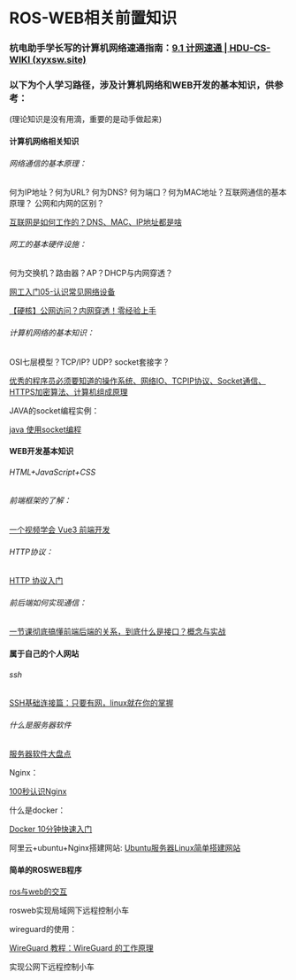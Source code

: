# ROS-WEB相关前置知识

### 杭电助手学长写的计算机网络速通指南：[9.1 计网速通 | HDU-CS-WIKI (xyxsw.site)](https://wiki.xyxsw.site/9.计算机网络/9.1计网速通)

### 以下为个人学习路径，涉及计算机网络和WEB开发的基本知识，供参考：

(理论知识是没有用滴，重要的是动手做起来)

#### 计算机网络相关知识

###### 网络通信的基本原理：

何为IP地址？何为URL? 何为DNS? 何为端口？何为MAC地址？互联网通信的基本原理？ 公网和内网的区别？

[互联网是如何工作的？DNS、MAC、IP地址都是啥](https://www.bilibili.com/video/BV1VE41187N7/?spm_id_from=333.337.search-card.all.click)

###### 网工的基本硬件设施：

何为交换机？路由器？AP？DHCP与内网穿透？

[网工入门05-认识常见网络设备](https://www.bilibili.com/video/BV1oX4y1Y7hu/?p=5&vd_source=2ed5f913ea4869094a0f6d4a4df69a7c)

[【硬核】公网访问？内网穿透！零经验上手](https://www.bilibili.com/video/BV1Qq4y1w7F5/?spm_id_from=333.337.search-card.all.click)

###### 计算机网络的基本知识：

OSI七层模型？TCP/IP? UDP? socket套接字？

[优秀的程序员必须要知道的操作系统、网络IO、TCPIP协议、Socket通信、HTTPS加密算法、计算机组成原理](https://www.bilibili.com/video/BV1Vb4y1b7ZM/?spm_id_from=333.999.0.0&vd_source=2ed5f913ea4869094a0f6d4a4df69a7c)

JAVA的socket编程实例：

[java 使用socket编程](https://www.bilibili.com/video/BV1vf4y1p7uN/?spm_id_from=333.337.search-card.all.click&vd_source=2ed5f913ea4869094a0f6d4a4df69a7c)

#### WEB开发基本知识

###### HTML+JavaScript+CSS

###### 前端框架的了解：

[一个视频学会 Vue3 前端开发](https://www.bilibili.com/video/BV1fe41157nG/?spm_id_from=333.880.my_history.page.click&vd_source=2ed5f913ea4869094a0f6d4a4df69a7c)

###### HTTP协议：

[HTTP 协议入门 ](https://www.ruanyifeng.com/blog/2016/08/http.html)

###### 前后端如何实现通信：

[一节课彻底搞懂前端后端的关系，到底什么是接口？概念与实战](https://www.bilibili.com/video/BV1UV411h7Mv/?spm_id_from=333.788.recommend_more_video.-1&vd_source=2ed5f913ea4869094a0f6d4a4df69a7c)

#### 属于自己的个人网站
###### ssh

[SSH基础连接篇：只要有网，linux就在你的掌握](https://www.bilibili.com/video/BV1cY4y1e7AH/?spm_id_from=333.337.search-card.all.click&vd_source=2ed5f913ea4869094a0f6d4a4df69a7c)

###### 什么是服务器软件

[服务器软件大盘点](https://zhuanlan.zhihu.com/p/122252011)

Nginx：

[100秒认识Nginx](https://www.bilibili.com/video/BV1dr4y1V7Ld/?spm_id_from=333.337.search-card.all.click&vd_source=2ed5f913ea4869094a0f6d4a4df69a7c)

什么是docker：

[Docker 10分钟快速入门](https://www.bilibili.com/video/BV1s54y1n7Ev/?spm_id_from=333.337.search-card.all.click&vd_source=2ed5f913ea4869094a0f6d4a4df69a7c)

阿里云+ubuntu+Nginx搭建网站:
[Ubuntu服务器Linux简单搭建网站](https://blog.csdn.net/hahasiyue/article/details/133817541#)

#### 简单的ROSWEB程序

[ros与web的交互 ](https://www.cnblogs.com/yang220/p/12491226.html)

rosweb实现局域网下远程控制小车

wireguard的使用：

[WireGuard 教程：WireGuard 的工作原理 ](https://zhuanlan.zhihu.com/p/157121608)

实现公网下远程控制小车





​	

